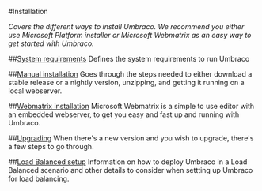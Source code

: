 #Installation

_Covers the different ways to install Umbraco. We recommend you either use Microsoft Platform installer or Microsoft Webmatrix as an easy way to get started with Umbraco._

##[System requirements](system-requirements.md)
Defines the system requirements to run Umbraco

##[Manual installation](install-umbraco-manually.md)
Goes through the steps needed to either download a stable release or a nightly version, unzipping, and getting it running on a local webserver.

##[Webmatrix installation](install-umbraco-with-microsoft-webmatrix.md)
Microsoft Webmatrix is a simple to use editor with an embedded webserver, to get you easy and fast up and running with Umbraco.

##[Upgrading](Upgrading/index.md)
When there's a new version and you wish to upgrade, there's a few steps to go through.

##[Load Balanced setup](load-balancing.md)
Information on how to deploy Umbraco in a Load Balanced scenario and other details to consider when settting up Umbraco for load balancing.  

